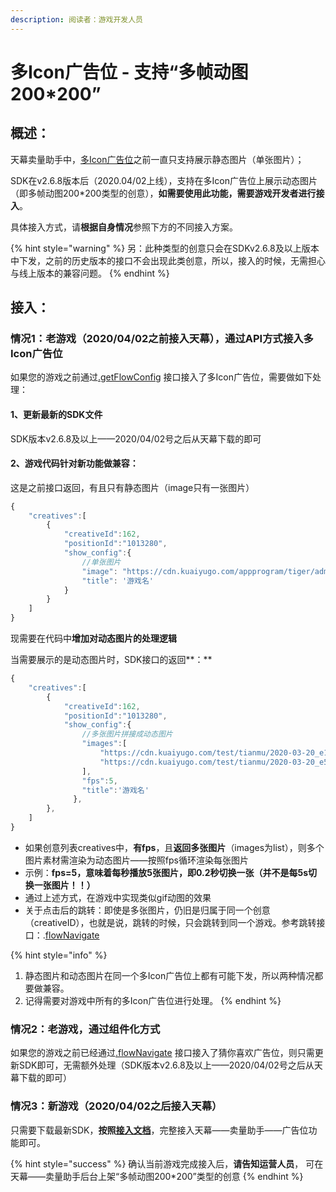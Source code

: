 ```yaml
---
description: 阅读者：游戏开发人员
---
```


# 多Icon广告位 - 支持“多帧动图200\*200”

## 概述：

天幕卖量助手中，[多Icon广告位](../selling/ad-types/more-icon.md)之前一直只支持展示静态图片（单张图片）；

SDK在v2.6.8版本后（2020.04/02上线），支持在多Icon广告位上展示动态图片（即多帧动图200\*200类型的创意），**如需要使用此功能，需要游戏开发者进行接入**。

具体接入方式，请**根据自身情况**参照下方的不同接入方案。

{% hint style="warning" %}
另：此种类型的创意只会在SDKv2.6.8及以上版本中下发，之前的历史版本的接口不会出现此类创意，所以，接入的时候，无需担心与线上版本的兼容问题。
{% endhint %}

## 接入：

### 情况1：老游戏（2020/04/02之前接入天幕），通过API方式接入多Icon广告位

如果您的游戏之前通过[.getFlowConfig](../selling/dev-guide/api/get-ad-position-config.md) 接口接入了多Icon广告位，需要做如下处理：

#### 1、更新最新的SDK文件

SDK版本v2.6.8及以上——2020/04/02号之后从天幕下载的即可

#### 2、游戏代码针对新功能做兼容：

这是之前接口返回，有且只有静态图片（image只有一张图片）

```javascript
{
    "creatives":[
        {
            "creativeId":162,
            "positionId":"1013280",
            "show_config":{
                //单张图片
                "image": "https://cdn.kuaiyugo.com/appprogram/tiger/admin/2018-11-06_6fe2c240-e1a7-11e8-bc47-27d9eee1c822.png",
                "title": '游戏名' 
            }
        }
    ]
}
```

现需要在代码中**增加对动态图片的处理逻辑**

当需要展示的是动态图片时，SDK接口的返回**：**

```javascript
{
    "creatives":[
        {                    
            "creativeId":162,
            "positionId":"1013280",
            "show_config":{
                //多张图片拼接成动态图片
                "images":[
                    "https://cdn.kuaiyugo.com/test/tianmu/2020-03-20_e16178806a5411eaa39ff9aa2d973067.png",
                    "https://cdn.kuaiyugo.com/test/tianmu/2020-03-20_e545dea06a5411eaa992514bb3382df2.png"
                ],
                "fps":5,
                "title":'游戏名' 
              },
        },
    ]  
}
```

* 如果创意列表creatives中，**有fps**，且**返回多张图片**（images为list），则多个图片素材需渲染为动态图片——按照fps循环渲染每张图片
* 示例：**fps=5，意味着每秒播放5张图片，即0.2秒切换一张（并不是每5s切换一张图片！！）**
* 通过上述方式，在游戏中实现类似gif动图的效果
* 关于点击后的跳转：即使是多张图片，仍旧是归属于同一个创意（creativeID），也就是说，跳转的时候，只会跳转到同一个游戏。参考跳转接口：.[flowNavigate](../selling/dev-guide/api/landing.md)

{% hint style="info" %}
1. 静态图片和动态图片在同一个多Icon广告位上都有可能下发，所以两种情况都要做兼容。
2. 记得需要对游戏中所有的多Icon广告位进行处理。
{% endhint %}

### 情况2：老游戏，通过组件化方式

如果您的游戏之前已经通过[.flowNavigate](../selling/dev-guide/api/landing.md) 接口接入了猜你喜欢广告位，则只需更新SDK即可，无需额外处理（SDK版本v2.6.8及以上——2020/04/02号之后从天幕下载的即可）

### 情况3：新游戏（2020/04/02之后接入天幕）

只需要下载最新SDK，**按照**[**接入文档**](../selling/dev-guide/api/get-ad-position-config.md#duo-icon-guang-gao-wei)，完整接入天幕——卖量助手——广告位功能即可。

{% hint style="success" %}
确认当前游戏完成接入后，**请告知运营人员**， 可在天幕——卖量助手后台上架“多帧动图200\*200”类型的创意
{% endhint %}

